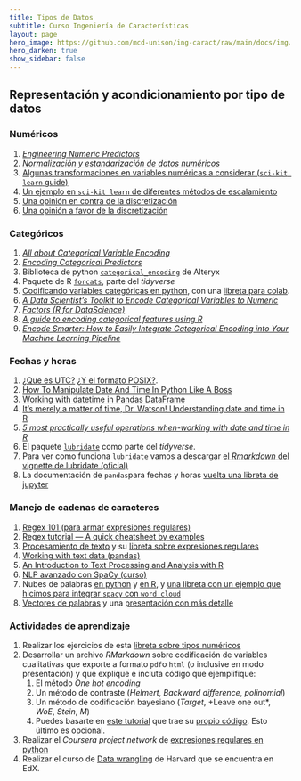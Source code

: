 ```yaml
---
title: Tipos de Datos 
subtitle: Curso Ingeniería de Características
layout: page
hero_image: https://github.com/mcd-unison/ing-caract/raw/main/docs/img/organize-banner.jpg
hero_darken: true
show_sidebar: false
---
```


## Representación y acondicionamiento por tipo de datos

### Numéricos 

1. [*Engineering Numeric Predictors*](http://www.feat.engineering/engineering-numeric-predictors.html)
2. [*Normalización y estandarización de datos numéricos*](https://towardsdatascience.com/clearly-explained-what-why-and-how-of-feature-scaling-normalization-standardization-e9207042d971)
3. [Algunas transformaciones en variables numéricas a considerar (`sci-kit learn` guide)](https://scikit-learn.org/stable/modules/preprocessing.html#non-linear-transformation)
4. [Un ejemplo en `sci-kit learn` de diferentes métodos de escalamiento](https://scikit-learn.org/stable/auto_examples/preprocessing/plot_all_scaling.html#sphx-glr-auto-examples-preprocessing-plot-all-scaling-py)
5. [Una opinión en contra de la discretización](https://medium.com/@peterflom/why-binning-continuous-data-is-almost-always-a-mistake-ad0b3a1d141f)
6. [Una opinión a favor de la discretización](https://towardsdatascience.com/sort-and-segment-your-data-into-bins-to-get-sorted-ranges-pandas-cut-and-qcut-7785931bbfde)

### Categóricos

1. [*All about Categorical Variable Encoding*](https://towardsdatascience.com/all-about-categorical-variable-encoding-305f3361fd02)
2. [*Encoding Categorical Predictors*](http://www.feat.engineering/encoding-categorical-predictors.html)
3. Biblioteca de python [`categorical_encoding`](https://github.com/alteryx/categorical_encoding) de Alteryx
4. Paquete de R [`forcats`](https://forcats.tidyverse.org), parte del *tidyverse*
5. [Codificando variables categóricas en python](https://www.datacamp.com/community/tutorials/categorical-data), con una [libreta para colab](https://github.com/mcd-unison/ing-caract/blob/main/ejemplos/tipos/python/categoricos.ipynb).
6. [*A Data Scientist’s Toolkit to Encode Categorical Variables to Numeric*](https://towardsdatascience.com/a-data-scientists-toolkit-to-encode-categorical-variables-to-numeric-d17ad9fae03f)
7. [*Factors (R for DataScience)*](https://r4ds.had.co.nz/factors.html)
8. [*A guide to encoding categorical features using R*](https://www.r-bloggers.com/2020/02/a-guide-to-encoding-categorical-features-using-r/)
9. [*Encode Smarter: How to Easily Integrate Categorical Encoding into Your Machine Learning Pipeline*](https://innovation.alteryx.com/encode-smarter/)


### Fechas y horas

1. [¿Que es UTC?](https://en.wikipedia.org/wiki/Coordinated_Universal_Time) [¿Y el formato POSIX?](https://en.wikipedia.org/wiki/Unix_time).
2. [How To Manipulate Date And Time In Python Like A Boss](https://towardsdatascience.com/how-to-manipulate-date-and-time-in-python-like-a-boss-ddea677c6a4d)
3. [Working with datetime in Pandas DataFrame](https://towardsdatascience.com/working-with-datetime-in-pandas-dataframe-663f7af6c587)
4. [It’s merely a matter of time, Dr. Watson! Understanding date and time in R](https://towardsdatascience.com/its-merely-a-matter-of-time-dr-watson-2fd74a648842)
5. [*5 most practically useful operations when-working with date and time in R*](https://blog.exploratory.io/5-most-practically-useful-operations-when-working-with-date-and-time-in-r-9f9eb8a17465)
6. El paquete [`lubridate`](https://lubridate.tidyverse.org) como parte del *tidyverse*.
7. Para ver como funciona `lubridate` vamos a descargar [el *Rmarkdown* del vignette de lubridate (oficial)](https://github.com/tidyverse/lubridate/raw/0bb49b21c88736240219dc67e7ed0eb3df15d9b1/vignettes/lubridate.Rmd "download")
8. La documentación de `pandas`para fechas y horas [vuelta una libreta de jupyter](https://github.com/mcd-unison/ing-caract/blob/main/ejemplos/tipos/python/timestamp.ipynb)

### Manejo de cadenas de caracteres

1. [Regex 101 (para armar expresiones regulares)](https://regex101.com)
2. [Regex tutorial — A quick cheatsheet by examples](https://medium.com/factory-mind/regex-tutorial-a-simple-cheatsheet-by-examples-649dc1c3f285)
3. [Procesamiento de texto](https://github.com/mcd-unison/ing-caract/raw/main/slides/tratamiento_texto.pdf) y su [libreta sobre expresiones regulares](https://github.com/mcd-unison/ing-caract/blob/main/ejemplos/tipos/python/texto.ipynb) 
4. [Working with text data (pandas)](https://pandas.pydata.org/pandas-docs/stable/user_guide/text.html)
5. [An Introduction to Text Processing and Analysis with R](https://m-clark.github.io/text-analysis-with-R/)
6. [NLP avanzado con SpaCy (curso)](https://course.spacy.io/en/)
7. Nubes de palabras [en python](https://amueller.github.io/word_cloud/) y [en R](https://cran.r-project.org/web/packages/wordcloud2/), y [una libreta con un ejemplo que hicimos para integrar `spacy` con `word_cloud`](https://github.com/mcd-unison/ing-caract/blob/main/ejemplos/tipos/python/nube_informe.ipynb)
8. [Vectores de palabras](https://github.com/mcd-unison/ing-caract/raw/main/slides/vectores-palabras.pdf) y una [presentación con más detalle](https://github.com/mcd-unison/ing-caract/raw/main/slides/modelo-cbow.pdf)


### Actividades de aprendizaje

1. Realizar los ejercicios de esta [libreta sobre tipos numéricos](https://github.com/mcd-unison/ing-caract/blob/main/ejemplos/tipos/python/numericos.ipynb)
2. Desarrollar un archivo *RMarkdown* sobre codificación de variables cualitativas que exporte a formato `pdf`o `html` (o inclusive en modo presentación) y que explique e incluta código que ejemplifique:
   1. El método *One hot encoding*
   2. Un método de contraste (*Helmert*, *Backward difference*, *polinomial*)
   3. Un método de codificación bayesiano (*Target*, +Leave one out*, *WoE*, *Stein*, *M*)
   4. Puedes basarte en [este tutorial](https://www.r-bloggers.com/2020/02/a-guide-to-encoding-categorical-features-using-r/) que trae su [propio código](https://github.com/radmuzom/categorical_encoding). Esto último es opcional.
3. Realizar el *Coursera project network* de [expresiones regulares en python](https://www.coursera.org/programs/universidad-de-sonora-on-coursera-ggm7m/data-science/all-data-science?productId=kVjg-qnzEeuLCQ6P36XDuw&productType=course&showMiniModal=true&source=browse)
4. Realizar el curso de [Data wrangling](https://enterprise.edx.org/uni-sonora/course/HarvardX+PH125.6x) de Harvard que se encuentra en EdX.
